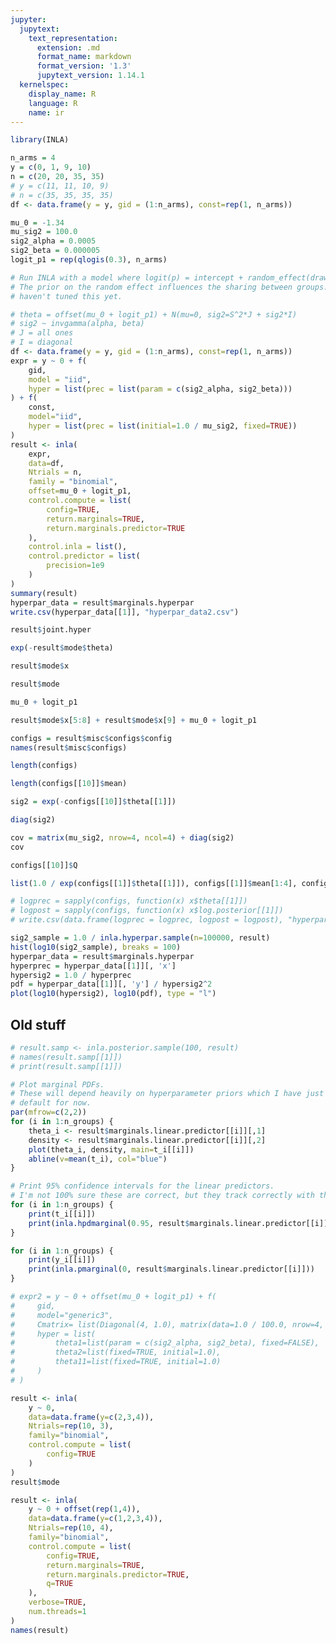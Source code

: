 ```yaml
---
jupyter:
  jupytext:
    text_representation:
      extension: .md
      format_name: markdown
      format_version: '1.3'
      jupytext_version: 1.14.1
  kernelspec:
    display_name: R
    language: R
    name: ir
---
```


```R vscode={"languageId": "r"}
library(INLA)
```

```R vscode={"languageId": "r"}
n_arms = 4
y = c(0, 1, 9, 10)
n = c(20, 20, 35, 35)
# y = c(11, 11, 10, 9)
# n = c(35, 35, 35, 35)
df <- data.frame(y = y, gid = (1:n_arms), const=rep(1, n_arms))

mu_0 = -1.34
mu_sig2 = 100.0
sig2_alpha = 0.0005
sig2_beta = 0.000005
logit_p1 = rep(qlogis(0.3), n_arms)

```

```R vscode={"languageId": "r"}
# Run INLA with a model where logit(p) = intercept + random_effect(drawn iid from normal)
# The prior on the random effect influences the sharing between groups. I
# haven't tuned this yet.

# theta = offset(mu_0 + logit_p1) + N(mu=0, sig2=S^2*J + sig2*I)
# sig2 ~ invgamma(alpha, beta)
# J = all ones
# I = diagonal
df <- data.frame(y = y, gid = (1:n_arms), const=rep(1, n_arms))
expr = y ~ 0 + f(
    gid, 
    model = "iid",
    hyper = list(prec = list(param = c(sig2_alpha, sig2_beta)))
) + f(
    const,
    model="iid",
    hyper = list(prec = list(initial=1.0 / mu_sig2, fixed=TRUE))
)
result <- inla(
    expr,
    data=df,
    Ntrials = n,
    family = "binomial",
    offset=mu_0 + logit_p1,
    control.compute = list(
        config=TRUE,
        return.marginals=TRUE,
        return.marginals.predictor=TRUE
    ),
    control.inla = list(),
    control.predictor = list(
        precision=1e9
    )
)
summary(result)
hyperpar_data = result$marginals.hyperpar
write.csv(hyperpar_data[[1]], "hyperpar_data2.csv")
```

```R vscode={"languageId": "r"}
result$joint.hyper
```

```R vscode={"languageId": "r"}
exp(-result$mode$theta)
```

```R vscode={"languageId": "r"}
result$mode$x
```

```R vscode={"languageId": "r"}
result$mode
```

```R vscode={"languageId": "r"}
mu_0 + logit_p1
```

```R vscode={"languageId": "r"}
result$mode$x[5:8] + result$mode$x[9] + mu_0 + logit_p1
```

```R vscode={"languageId": "r"}
configs = result$misc$configs$config
names(result$misc$configs)
```

```R vscode={"languageId": "r"}
length(configs)
```

```R vscode={"languageId": "r"}
length(configs[[10]]$mean)
```

```R vscode={"languageId": "r"}
sig2 = exp(-configs[[10]]$theta[[1]])
```

```R vscode={"languageId": "r"}
diag(sig2)
```

```R vscode={"languageId": "r"}
cov = matrix(mu_sig2, nrow=4, ncol=4) + diag(sig2)
cov
```

```R vscode={"languageId": "r"}
configs[[10]]$Q
```

```R vscode={"languageId": "r"}
list(1.0 / exp(configs[[1]]$theta[[1]]), configs[[1]]$mean[1:4], configs[[1]]$mean[5:8] + configs[[1]]$mean[9])
```

```R vscode={"languageId": "r"}
# logprec = sapply(configs, function(x) x$theta[[1]])
# logpost = sapply(configs, function(x) x$log.posterior[[1]])
# write.csv(data.frame(logprec = logprec, logpost = logpost), "hyperpar_data.csv")
```

```R vscode={"languageId": "r"}
sig2_sample = 1.0 / inla.hyperpar.sample(n=100000, result)
hist(log10(sig2_sample), breaks = 100)
hyperpar_data = result$marginals.hyperpar
hyperprec = hyperpar_data[[1]][, 'x']
hypersig2 = 1.0 / hyperprec
pdf = hyperpar_data[[1]][, 'y'] / hypersig2^2
plot(log10(hypersig2), log10(pdf), type = "l")
```

## Old stuff

```R vscode={"languageId": "r"}
# result.samp <- inla.posterior.sample(100, result)
# names(result.samp[[1]])
# print(result.samp[[1]])

```

```R vscode={"languageId": "r"}
# Plot marginal PDFs.
# These will depend heavily on hyperparameter priors which I have just left
# default for now.
par(mfrow=c(2,2))
for (i in 1:n_groups) {
    theta_i <- result$marginals.linear.predictor[[i]][,1]
    density <- result$marginals.linear.predictor[[i]][,2]
    plot(theta_i, density, main=t_i[[i]])
    abline(v=mean(t_i), col="blue")
}
```

```R vscode={"languageId": "r"}
# Print 95% confidence intervals for the linear predictors. 
# I'm not 100% sure these are correct, but they track correctly with the y_i
for (i in 1:n_groups) {
    print(t_i[[i]])
    print(inla.hpdmarginal(0.95, result$marginals.linear.predictor[[i]]))
}
```

```R vscode={"languageId": "r"}
for (i in 1:n_groups) {
    print(y_i[[i]])
    print(inla.pmarginal(0, result$marginals.linear.predictor[[i]]))
}
```

```R vscode={"languageId": "r"}
# expr2 = y ~ 0 + offset(mu_0 + logit_p1) + f(
#     gid, 
#     model="generic3", 
#     Cmatrix= list(Diagonal(4, 1.0), matrix(data=1.0 / 100.0, nrow=4, ncol=4)), 
#     hyper = list(
#         theta1=list(param = c(sig2_alpha, sig2_beta), fixed=FALSE),
#         theta2=list(fixed=TRUE, initial=1.0),
#         theta11=list(fixed=TRUE, initial=1.0)
#     )
# )
```

```R vscode={"languageId": "r"}
result <- inla(
    y ~ 0,
    data=data.frame(y=c(2,3,4)),
    Ntrials=rep(10, 3),
    family="binomial",
    control.compute = list(
        config=TRUE
    )
)
result$mode
```

```R vscode={"languageId": "r"}
result <- inla(
    y ~ 0 + offset(rep(1,4)),
    data=data.frame(y=c(1,2,3,4)),
    Ntrials=rep(10, 4),
    family="binomial",
    control.compute = list(
        config=TRUE,
        return.marginals=TRUE,
        return.marginals.predictor=TRUE,
        q=TRUE
    ),
    verbose=TRUE,
    num.threads=1
)
names(result)
```
